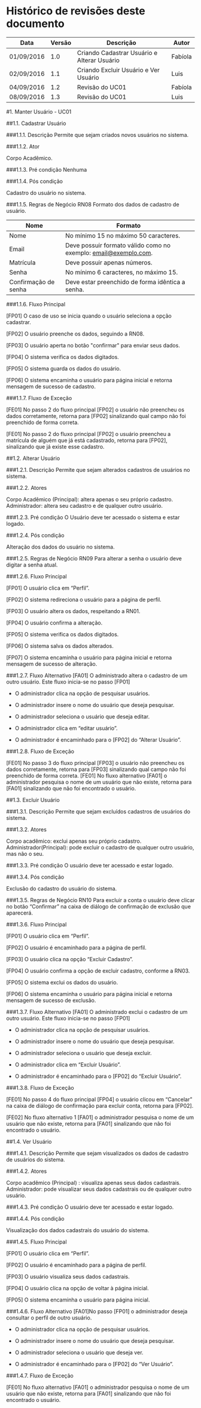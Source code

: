 # Histórico de revisões deste documento

|Data|Versão|Descrição|Autor|
|----|------|---------|-------|
|01/09/2016 |1.0 |Criando Cadastrar Usuário e Alterar Usuário |Fabíola |
|02/09/2016 |1.1 |Criando Excluir Usuário e Ver Usuário |Luis |
|04/09/2016 |1.2 |Revisão do UC01 |Fabíola |
|08/09/2016 |1.3 |Revisão do UC01 |Luis |

#1. Manter Usuário - UC01

##1.1. Cadastrar Usuário

###1.1.1. Descrição
Permite que sejam criados novos usuários no sistema.

###1.1.2. Ator

Corpo Acadêmico.

###1.1.3. Pré condição
Nenhuma

###1.1.4. Pós condição

Cadastro do usuário no sistema.

###1.1.5. Regras de Negócio
RN08 Formato dos dados de cadastro de usuário.

|Nome|Formato|
|----|------|
|Nome|No mínimo 15 no máximo 50 caracteres.|
|Email|Deve possuir formato válido como no exemplo: email@exemplo.com.|
|Matrícula|Deve possuir apenas números.|
|Senha|No mínimo 6 caracteres, no máximo 15.|
|Confirmação de senha|Deve estar preenchido de forma idêntica a senha.|


###1.1.6. Fluxo Principal



[FP01] O caso de uso se inicia quando o usuário seleciona a opção cadastrar.

[FP02] O usuário preenche os dados, seguindo a RN08.

[FP03] O usuário aperta no botão "confirmar" para enviar seus dados.

[FP04] O sistema verifica os dados digitados.

[FP05] O sistema guarda os dados do usuário.

[FP06] O sistema encaminha o usuário para página inicial e retorna mensagem de sucesso de cadastro.

###1.1.7. Fluxo de Exceção


[FE01] No passo 2 do fluxo principal [FP02] o usuário não preencheu os dados corretamente, retorna para [FP02] sinalizando qual campo não foi preenchido de forma correta.

[FE01] No passo 2 do fluxo principal [FP02] o usuário preencheu a matrícula de alguém que já está cadastrado, retorna para [FP02], sinalizando que já existe esse cadastro.




##1.2. Alterar Usuário

###1.2.1. Descrição
Permite que sejam alterados cadastros de usuários no sistema.


###1.2.2. Atores

Corpo Acadêmico (Principal): altera apenas o seu próprio cadastro.
Administrador: altera seu cadastro e de qualquer outro usuário.


###1.2.3. Pré condição
O Usuário deve ter acessado o sistema e estar logado.

###1.2.4. Pós condição

Alteração dos dados do usuário no sistema.

###1.2.5. Regras de Negócio
RN09 Para alterar a senha o usuário deve digitar a senha atual.


###1.2.6. Fluxo Principal

[FP01] O usuário clica em “Perfil”.

[FP02] O sistema redireciona o usuário para a página de perfil.

[FP03] O usuário altera os dados, respeitando a RN01.

[FP04] O usuário confirma a alteração.

[FP05] O sistema verifica os dados digitados.

[FP06] O sistema salva os dados alterados.

[FP07] O sistema encaminha o usuário para página inicial e retorna mensagem de sucesso de alteração.

###1.2.7. Fluxo Alternativo
[FA01] O administrado altera o cadastro de um outro usuário. Este fluxo inicia-se no passo [FP01]

* O administrador clica na opção de pesquisar usuários.

* O administrador insere o nome do usuário que deseja pesquisar.

* O administrador seleciona o usuário que deseja editar.

* O administrador clica em “editar usuário”.

* O administrador é encaminhado para o [FP02] do “Alterar Usuário”.

###1.2.8. Fluxo de Exceção


[FE01] No passo 3 do fluxo principal [FP03] o usuário não preencheu os dados corretamente, retorna para [FP03] sinalizando qual campo não foi preenchido de forma correta.
[FE01] No fluxo alternativo [FA01] o administrador pesquisa o nome de um usuário que não existe, retorna para [FA01] sinalizando que não foi encontrado o usuário.




##1.3. Excluir Usuário

###1.3.1. Descrição
Permite que sejam excluídos cadastros de usuários do sistema.


###1.3.2. Atores

Corpo acadêmico: exclui apenas seu próprio cadastro.
Administrador(Principal): pode excluir o cadastro de qualquer outro usuário, mas não o seu.


###1.3.3. Pré condição
O usuário deve ter acessado e estar logado.

###1.3.4. Pós condição

Exclusão do cadastro do usuário do sistema.

###1.3.5. Regras de Negócio
RN10 Para excluir a conta o usuário deve clicar no botão “Confirmar” na caixa de diálogo de confirmação de exclusão que aparecerá.

###1.3.6. Fluxo Principal

[FP01] O usuário clica em “Perfil”.

[FP02] O usuário é encaminhado para a página de perfil.

[FP03] O usuário clica na opção “Excluir Cadastro”.

[FP04] O usuário confirma a opção de excluir cadastro, conforme a RN03.

[FP05] O sistema exclui os dados do usuário.

[FP06] O sistema encaminha o usuário para página inicial e retorna mensagem de sucesso de exclusão.

###1.3.7. Fluxo Alternativo
[FA01] O administrado exclui o cadastro de um outro usuário. Este fluxo inicia-se no passo [FP01]

* O administrador clica na opção de pesquisar usuários.

* O administrador insere o nome do usuário que deseja pesquisar.

* O administrador seleciona o usuário que deseja excluir.

* O administrador clica em “Excluir Usuário”.

* O administrador é encaminhado para o [FP02] do “Excluir Usuário”.


###1.3.8. Fluxo de Exceção

[FE01] No passo 4 do fluxo principal [FP04] o usuário clicou em “Cancelar” na caixa de diálogo de confirmação para excluir conta, retorna para [FP02].

[FE02] No fluxo alternativo 1 [FA01] o administrador pesquisa o nome de um usuário que não existe, retorna para [FA01] sinalizando que não foi encontrado o usuário.


##1.4. Ver Usuário

###1.4.1. Descrição
Permite que sejam visualizados os dados de cadastro de usuários do sistema.


###1.4.2. Atores

Corpo acadêmico (Principal) : visualiza apenas seus dados cadastrais.
Administrador: pode visualizar seus dados cadastrais ou de qualquer outro usuário.


###1.4.3. Pré condição
O usuário deve ter acessado e estar logado.

###1.4.4. Pós condição

Visualização dos dados cadastrais do usuário do sistema.

###1.4.5. Fluxo Principal

[FP01] O usuário clica em “Perfil”.

[FP02] O usuário é encaminhado para a página de perfil.

[FP03] O usuário visualiza seus dados cadastrais.

[FP04] O usuário clica na opção de voltar à página inicial.

[FP05] O sistema encaminha o usuário para página inicial.

###1.4.6. Fluxo Alternativo
[FA01]No passo [FP01] o administrador deseja consultar o perfil de outro usuário.

* O administrador clica na opção de pesquisar usuários.

* O administrador insere o nome do usuário que deseja pesquisar.

* O administrador seleciona o usuário que deseja ver.

* O administrador é encaminhado para o [FP02] do “Ver Usuário”.

###1.4.7. Fluxo de Exceção

[FE01] No fluxo alternativo [FA01] o administrador pesquisa o nome de um usuário que não existe, retorna para [FA01] sinalizando que não foi encontrado o usuário.